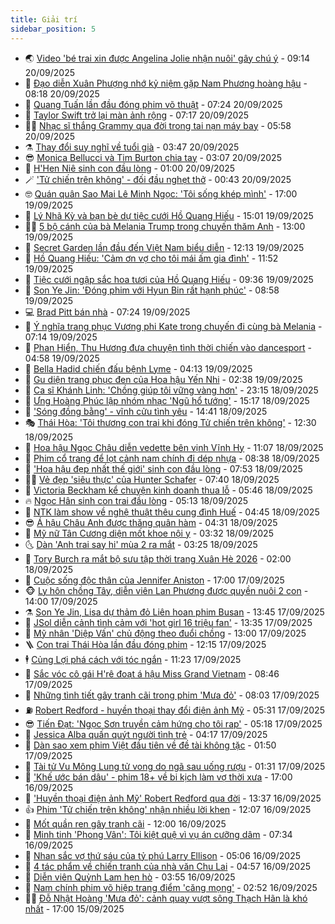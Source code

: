 ```yaml
---
title: Giải trí
sidebar_position: 5
---
```


<!-- vnexpress-giai-tri:START -->
- 🌏 [Video &#39;bé trai xin được Angelina Jolie nhận nuôi&#39; gây chú ý](https://vnexpress.net/video-be-trai-xin-duoc-angelina-jolie-nhan-nuoi-gay-chu-y-4941484.html) - 09:14 20/09/2025
- 💫 [Đạo diễn Xuân Phượng nhớ kỷ niệm gặp Nam Phương hoàng hậu](https://vnexpress.net/dao-dien-xuan-phuong-nho-ky-niem-gap-nam-phuong-hoang-hau-4941340.html) - 08:18 20/09/2025
- 🌮 [Quang Tuấn lần đầu đóng phim võ thuật](https://vnexpress.net/quang-tuan-lan-dau-dong-phim-vo-thuat-4940853.html) - 07:24 20/09/2025
- 🧠 [Taylor Swift trở lại màn ảnh rộng](https://vnexpress.net/taylor-swift-tro-lai-man-anh-rong-4941413.html) - 07:17 20/09/2025
- 👨‍🏫 [Nhạc sĩ thắng Grammy qua đời trong tai nạn máy bay](https://vnexpress.net/nhac-si-thang-grammy-qua-doi-trong-tai-nan-may-bay-4941416.html) - 05:58 20/09/2025
- ⚗️ [Thay đổi suy nghĩ về tuổi già](https://vnexpress.net/thay-doi-suy-nghi-ve-tuoi-gia-4941260.html) - 03:47 20/09/2025
- 😎 [Monica Bellucci và Tim Burton chia tay](https://vnexpress.net/monica-bellucci-va-tim-burton-chia-tay-4941359.html) - 03:07 20/09/2025
- 🫣 [H&#39;Hen Niê sinh con đầu lòng](https://vnexpress.net/h-hen-nie-sinh-con-dau-long-4941328.html) - 01:00 20/09/2025
- 🪄 [&#39;Tử chiến trên không&#39; - đối đầu nghẹt thở](https://vnexpress.net/giai-tri/phim/thu-vien-phim/tu-chien-tren-khong-840) - 00:43 20/09/2025
- 🤓 [Quán quân Sao Mai Lê Minh Ngọc: &#39;Tôi sống khép mình&#39;](https://vnexpress.net/quan-quan-sao-mai-le-minh-ngoc-toi-song-khep-minh-4940677.html) - 17:00 19/09/2025
- 🫶 [Lý Nhã Kỳ và bạn bè dự tiệc cưới Hồ Quang Hiếu](https://vnexpress.net/ly-nha-ky-va-ban-be-du-tiec-cuoi-ho-quang-hieu-4941052.html) - 15:01 19/09/2025
- 🧑‍🏫 [5 bộ cánh của bà Melania Trump trong chuyến thăm Anh](https://vnexpress.net/5-bo-canh-cua-ba-melania-trump-trong-chuyen-tham-anh-4941022.html) - 13:00 19/09/2025
- 🦄 [Secret Garden lần đầu đến Việt Nam biểu diễn](https://vnexpress.net/secret-garden-lan-dau-den-viet-nam-bieu-dien-4941245.html) - 12:13 19/09/2025
- 💫 [Hồ Quang Hiếu: &#39;Cảm ơn vợ cho tôi mái ấm gia đình&#39;](https://vnexpress.net/ho-quang-hieu-cam-on-vo-cho-toi-mai-am-gia-dinh-4941073.html) - 11:52 19/09/2025
- 🎊 [Tiệc cưới ngập sắc hoa tươi của Hồ Quang Hiếu](https://vnexpress.net/tiec-cuoi-ngap-sac-hoa-tuoi-cua-ho-quang-hieu-4941057.html) - 09:36 19/09/2025
- 👹 [Son Ye Jin: &#39;Đóng phim với Hyun Bin rất hạnh phúc&#39;](https://vnexpress.net/son-ye-jin-dong-phim-voi-hyun-bin-rat-hanh-phuc-4941141.html) - 08:58 19/09/2025
- 💻 [Brad Pitt bán nhà](https://vnexpress.net/brad-pitt-ban-nha-4940996.html) - 07:24 19/09/2025
- 🤡 [Ý nghĩa trang phục Vương phi Kate trong chuyến đi cùng bà Melania](https://vnexpress.net/y-nghia-trang-phuc-vuong-phi-kate-trong-chuyen-di-cung-ba-melania-4941006.html) - 07:14 19/09/2025
- 🥰 [Phan Hiển, Thu Hương đưa chuyện tình thời chiến vào dancesport](https://vnexpress.net/phan-hien-thu-huong-dua-chuyen-tinh-thoi-chien-vao-dancesport-4940976.html) - 04:58 19/09/2025
- 🚀 [Bella Hadid chiến đấu bệnh Lyme](https://vnexpress.net/bella-hadid-chien-dau-benh-lyme-4940933.html) - 04:13 19/09/2025
- 📝 [Gu diện trang phục đen của Hoa hậu Yến Nhi](https://vnexpress.net/gu-dien-trang-phuc-den-cua-hoa-hau-yen-nhi-4940210.html) - 02:38 19/09/2025
- 🐲 [Ca sĩ Khánh Linh: &#39;Chồng giúp tôi vững vàng hơn&#39;](https://vnexpress.net/ca-si-khanh-linh-chong-giup-toi-vung-vang-hon-4939825.html) - 23:15 18/09/2025
- 🎃 [Ưng Hoàng Phúc lập nhóm nhạc &#39;Ngũ hổ tướng&#39;](https://vnexpress.net/ung-hoang-phuc-lap-nhom-nhac-ngu-ho-tuong-4940835.html) - 15:17 18/09/2025
- 🤠 [&#39;Sóng đồng bằng&#39; - vĩnh cửu tình yêu](https://vnexpress.net/song-dong-bang-vinh-cuu-tinh-yeu-4940829.html) - 14:41 18/09/2025
- 🎭 [Thái Hòa: &#39;Tôi thương con trai khi đóng Tử chiến trên không&#39;](https://vnexpress.net/thai-hoa-toi-thuong-con-trai-khi-dong-tu-chien-tren-khong-4939159.html) - 12:30 18/09/2025
- 🧰 [Hoa hậu Ngọc Châu diễn vedette bên vịnh Vĩnh Hy](https://vnexpress.net/hoa-hau-ngoc-chau-dien-vedette-ben-vinh-vinh-hy-4940715.html) - 11:07 18/09/2025
- 🦍 [Phim cổ trang để lọt cảnh nam chính đi dép nhựa](https://vnexpress.net/phim-co-trang-de-lot-canh-nam-chinh-di-dep-nhua-4940546.html) - 08:38 18/09/2025
- 🌝 [&#39;Hoa hậu đẹp nhất thế giới&#39; sinh con đầu lòng](https://vnexpress.net/hoa-hau-dep-nhat-the-gioi-sinh-con-dau-long-4940608.html) - 07:53 18/09/2025
- 🧑‍💻 [Vẻ đẹp &#39;siêu thực&#39; của Hunter Schafer](https://vnexpress.net/ve-dep-sieu-thuc-cua-hunter-schafer-4939778.html) - 07:40 18/09/2025
- 🥸 [Victoria Beckham kể chuyện kinh doanh thua lỗ](https://vnexpress.net/victoria-beckham-ke-chuyen-kinh-doanh-thua-lo-4940511.html) - 05:46 18/09/2025
- 🔥 [Ngọc Hân sinh con trai đầu lòng](https://vnexpress.net/ngoc-han-sinh-con-trai-dau-long-4940623.html) - 05:13 18/09/2025
- 🐎 [NTK làm show về nghệ thuật thêu cung đình Huế](https://vnexpress.net/ntk-lam-show-ve-nghe-thuat-theu-cung-dinh-hue-4940076.html) - 04:45 18/09/2025
- 😎 [Á hậu Châu Anh được thăng quân hàm](https://vnexpress.net/a-hau-chau-anh-duoc-thang-quan-ham-4940534.html) - 04:31 18/09/2025
- 🦄 [Mỹ nữ Tân Cương diện mốt khoe nội y](https://vnexpress.net/my-nu-tan-cuong-dien-mot-khoe-noi-y-4940247.html) - 03:32 18/09/2025
- 🌜 [Dàn &#39;Anh trai say hi&#39; mùa 2 ra mắt](https://vnexpress.net/dan-anh-trai-say-hi-mua-2-ra-mat-4940398.html) - 03:25 18/09/2025
- 🚦 [Tory Burch ra mắt bộ sưu tập thời trang Xuân Hè 2026](https://vnexpress.net/tory-burch-ra-mat-bo-suu-tap-thoi-trang-xuan-he-2026-4940070.html) - 02:00 18/09/2025
- 🧐 [Cuộc sống độc thân của Jennifer Aniston](https://vnexpress.net/cuoc-song-doc-than-cua-jennifer-aniston-4939259.html) - 17:00 17/09/2025
- 🐵 [Ly hôn chồng Tây, diễn viên Lan Phương được quyền nuôi 2 con](https://vnexpress.net/ly-hon-chong-tay-dien-vien-lan-phuong-duoc-quyen-nuoi-2-con-4940319.html) - 14:00 17/09/2025
- ⚗️ [Son Ye Jin, Lisa dự thảm đỏ Liên hoan phim Busan](https://vnexpress.net/son-ye-jin-lisa-du-tham-do-lien-hoan-phim-busan-4940364.html) - 13:45 17/09/2025
- 👺 [JSol diễn cảnh tình cảm với &#39;hot girl 16 triệu fan&#39;](https://vnexpress.net/jsol-dien-canh-tinh-cam-voi-hot-girl-16-trieu-fan-4940166.html) - 13:35 17/09/2025
- 🌊 [Mỹ nhân &#39;Diệp Vấn&#39; chủ động theo đuổi chồng](https://vnexpress.net/my-nhan-diep-van-chu-dong-theo-duoi-chong-4939823.html) - 13:00 17/09/2025
- 🪜 [Con trai Thái Hòa lần đầu đóng phim](https://vnexpress.net/con-trai-thai-hoa-lan-dau-dong-phim-4939911.html) - 12:15 17/09/2025
- 🕴 [Củng Lợi phá cách với tóc ngắn](https://vnexpress.net/cung-loi-pha-cach-voi-toc-ngan-4940171.html) - 11:23 17/09/2025
- 💃 [Sắc vóc cô gái H&#39;rê đoạt á hậu Miss Grand Vietnam](https://vnexpress.net/sac-voc-co-gai-h-re-doat-a-hau-miss-grand-vietnam-4939745.html) - 08:46 17/09/2025
- 🦄 [Những tình tiết gây tranh cãi trong phim &#39;Mưa đỏ&#39;](https://vnexpress.net/tinh-tiet-phim-mua-do-vap-phan-ung-4939283.html) - 08:03 17/09/2025
- ⛽️ [Robert Redford - huyền thoại thay đổi điện ảnh Mỹ](https://vnexpress.net/robert-redford-huyen-thoai-thay-doi-dien-anh-my-4939986.html) - 05:31 17/09/2025
- 😎 [Tiến Đạt: &#39;Ngọc Sơn truyền cảm hứng cho tôi rap&#39;](https://vnexpress.net/tien-dat-ngoc-son-truyen-cam-hung-cho-toi-rap-4939894.html) - 05:18 17/09/2025
- 🌊 [Jessica Alba quấn quýt người tình trẻ](https://vnexpress.net/jessica-alba-quan-quyt-nguoi-tinh-tre-4940006.html) - 04:17 17/09/2025
- 🐲 [Dàn sao xem phim Việt đầu tiên về đề tài không tặc](https://vnexpress.net/dan-sao-xem-phim-viet-dau-tien-ve-de-tai-khong-tac-4939998.html) - 01:50 17/09/2025
- 💂 [Tài tử Vu Mông Lung tử vong do ngã sau uống rượu](https://vnexpress.net/tai-tu-vu-mong-lung-tu-vong-do-nga-sau-uong-ruou-4939992.html) - 01:31 17/09/2025
- 🙉 [&#39;Khế ước bán dâu&#39; - phim 18+ về bi kịch làm vợ thời xưa](https://vnexpress.net/giai-tri/phim/thu-vien-phim/khe-uoc-ban-dau-838) - 17:00 16/09/2025
- 💪 [&#39;Huyền thoại điện ảnh Mỹ&#39; Robert Redford qua đời](https://vnexpress.net/huyen-thoai-dien-anh-my-robert-redford-qua-doi-4939900.html) - 13:37 16/09/2025
- 👍 [Phim &#39;Tử chiến trên không&#39; nhận nhiều lời khen](https://vnexpress.net/phim-tu-chien-tren-khong-nhan-nhieu-loi-khen-4939876.html) - 12:07 16/09/2025
- 💪 [Mốt quần ren gây tranh cãi](https://vnexpress.net/mot-quan-ren-gay-tranh-cai-4939815.html) - 12:00 16/09/2025
- 💄 [Minh tinh &#39;Phong Vân&#39;: Tôi kiệt quệ vì vụ án cưỡng dâm](https://vnexpress.net/minh-tinh-phong-van-toi-kiet-que-vi-vu-an-cuong-dam-4939707.html) - 07:34 16/09/2025
- 🦩 [Nhan sắc vợ thứ sáu của tỷ phú Larry Ellison](https://vnexpress.net/nhan-sac-vo-thu-sau-cua-ty-phu-larry-ellison-4939549.html) - 05:06 16/09/2025
- 🥸 [4 tác phẩm về chiến tranh của nhà văn Chu Lai](https://vnexpress.net/4-tac-pham-ve-chien-tranh-cua-nha-van-chu-lai-4939139.html) - 04:57 16/09/2025
- 🧰 [Diễn viên Quỳnh Lam hẹn hò](https://vnexpress.net/dien-vien-quynh-lam-hen-ho-4939581.html) - 03:55 16/09/2025
- 💼 [Nam chính phim võ hiệp trang điểm &#39;căng mọng&#39;](https://vnexpress.net/nam-chinh-phim-vo-hiep-trang-diem-cang-mong-4939513.html) - 02:52 16/09/2025
- 🧑‍💻 [Đỗ Nhật Hoàng &#39;Mưa đỏ&#39;: cảnh quay vượt sông Thạch Hãn là khó nhất](https://vnexpress.net/do-nhat-hoang-mua-do-canh-quay-vuot-song-thach-han-la-kho-nhat-4939324.html) - 17:00 15/09/2025<!-- vnexpress-giai-tri:END -->
